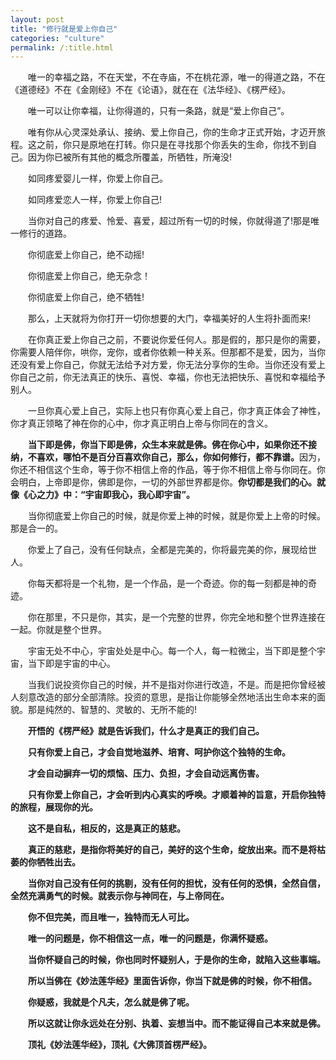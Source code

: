 ```yaml
---
layout: post
title: "修行就是爱上你自己"
categories: "culture"
permalink: /:title.html
---
```


&emsp;&emsp;唯一的幸福之路，不在天堂，不在寺庙，不在桃花源，唯一的得道之路，不在《道德经》不在《金刚经》不在《论语》，就在在《法华经》、《楞严经》。

&emsp;&emsp;唯一可以让你幸福，让你得道的，只有一条路，就是“爱上你自己”。

&emsp;&emsp;唯有你从心灵深处承认、接纳、爱上你自己，你的生命才正式开始，才迈开旅程。这之前，你只是原地在打转。你只是在寻找那个你丢失的生命，你找不到自己。因为你已被所有其他的概念所覆盖，所牺牲，所淹没!

&emsp;&emsp;如同疼爱婴儿一样，你爱上你自己。

&emsp;&emsp;如同疼爱恋人一样，你爱上你自己!

&emsp;&emsp;当你对自己的疼爱、怜爱、喜爱，超过所有一切的时候，你就得道了!那是唯一修行的道路。

&emsp;&emsp;你彻底爱上你自己，绝不动摇!

&emsp;&emsp;你彻底爱上你自己，绝无杂念！

&emsp;&emsp;你彻底爱上你自己，绝不牺牲!

&emsp;&emsp;那么，上天就将为你打开一切你想要的大门，幸福美好的人生将扑面而来!

&emsp;&emsp;在你真正爱上你自己之前，不要说你爱任何人。那是假的，那只是你的需要，你需要人陪伴你，哄你，宠你，或者你依赖一种关系。但那都不是爱，因为，当你还没有爱上你自己，你就无法给予对方爱，你无法分享你的生命。当你还没有爱上你自己之前，你无法真正的快乐、喜悦、幸福，你也无法把快乐、喜悦和幸福给予别人。

&emsp;&emsp;一旦你真心爱上自己，实际上也只有你真心爱上自己，你才真正体会了神性，你才真正领略了神在你的心中，你才真正明白上帝与你同在的含义。

&emsp;&emsp;<strong>当下即是佛，你当下即是佛，众生本来就是佛。佛在你心中，如果你还不接纳，不喜欢，哪怕不是百分百喜欢你自己，那么，你如何修行，都不靠谱。</strong>因为，你还不相信这个生命，等于你不相信上帝的作品，等于你不相信上帝与你同在。你会明白，上帝即是你，佛即是你，一切的外部世界都是你。<strong>你切都是我们的心。就像《心之力》中：“宇宙即我心，我心即宇宙”。</strong>

&emsp;&emsp;当你彻底爱上你自己的时候，就是你爱上神的时候，就是你爱上上帝的时候。那是合一的。

&emsp;&emsp;你爱上了自己，没有任何缺点，全都是完美的，你将最完美的你，展现给世人。

&emsp;&emsp;你每天都将是一个礼物，是一个作品，是一个奇迹。你的每一刻都是神的奇迹。

&emsp;&emsp;你在那里，不只是你，其实，是一个完整的世界，你完全地和整个世界连接在一起。你就是整个世界。

&emsp;&emsp;宇宙无处不中心，宇宙处处是中心。每一个人，每一粒微尘，当下即是整个宇宙，当下即是宇宙的中心。

&emsp;&emsp;当我们说投资你自己的时候，并不是指对你进行改造，不是。而是把你曾经被人刻意改造的部分全部清除。投资的意思，是指让你能够全然地活出生命本来的面貌。那是纯然的、智慧的、灵敏的、无所不能的!

&emsp;&emsp;<strong>开悟的《楞严经》就是告诉我们，什么才是真正的我们自己。</strong>

<strong>&emsp;&emsp;只有你爱上自己，才会自觉地滋养、培育、呵护你这个独特的生命。

<strong>&emsp;&emsp;才会自动摒弃一切的烦恼、压力、负担，才会自动远离伤害。

<strong>&emsp;&emsp;只有你爱上你自己，才会听到内心真实的呼唤。才顺着神的旨意，开启你独特的旅程，展现你的光。

<strong>&emsp;&emsp;这不是自私，相反的，这是真正的慈悲。

<strong>&emsp;&emsp;真正的慈悲，是指你将美好的自己，美好的这个生命，绽放出来。而不是将枯萎的你牺牲出去。

<strong>&emsp;&emsp;当你对自己没有任何的挑剔，没有任何的担忧，没有任何的恐惧，全然自信，全然充满勇气的时候。就表示你与神同在，与上帝同在。

<strong>&emsp;&emsp;你不但完美，而且唯一，独特而无人可比。

<strong>&emsp;&emsp;唯一的问题是，你不相信这一点，唯一的问题是，你满怀疑惑。

<strong>&emsp;&emsp;当你怀疑自己的时候，你也同时怀疑别人，于是你的生命，就陷入这些事端。

<strong>&emsp;&emsp;所以当佛在《妙法莲华经》里面告诉你，你当下就是佛的时候，你不相信。

<strong>&emsp;&emsp;你疑惑，我就是个凡夫，怎么就是佛了呢。

&emsp;&emsp;所以这就让你永远处在分别、执着、妄想当中。而不能证得自己本来就是佛。

<strong>&emsp;&emsp;顶礼《妙法莲华经》，顶礼《大佛顶首楞严经》。
